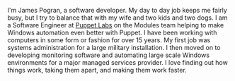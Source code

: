 I'm James Pogran, a software developer. My day to day job keeps me fairly busy, but I try to balance that with my wife and two kids and two dogs. I am a Software Engineer at [Puppet Labs](https://puppetlabs.com/) on the Modules team helping to make Windows automation even better with Puppet. I have been working with computers in some form or fashion for over 15 years. My first job was systems administration for a large military installation. I then moved on to developing monitoring software and automating large scale Windows environments for a major managed services provider. I love finding out how things work, taking them apart, and making them work faster.
